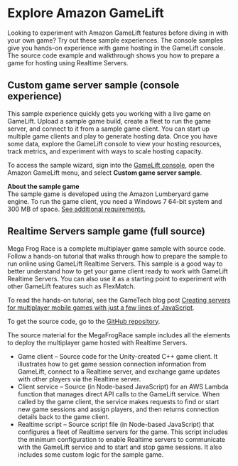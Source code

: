 # Explore Amazon GameLift<a name="gamelift-explore"></a>

Looking to experiment with Amazon GameLift features before diving in with your own game? Try out these sample experiences\. The console samples give you hands\-on experience with game hosting in the GameLift console\. The source code example and walkthrough shows you how to prepare a game for hosting using Realtime Servers\.

## Custom game server sample \(console experience\)<a name="gamelift-explore-deploycustomsample"></a>

This sample experience quickly gets you working with a live game on GameLift\. Upload a sample game build, create a fleet to run the game server, and connect to it from a sample game client\. You can start up multiple game clients and play to generate hosting data\. Once you have some data, explore the GameLift console to view your hosting resources, track metrics, and experiment with ways to scale hosting capacity\. 

To access the sample wizard, sign into the [GameLift console](https://console.aws.amazon.com/gamelift), open the Amazon GameLift menu, and select **Custom game server sample**\.

**About the sample game**  
The sample game is developed using the Amazon Lumberyard game engine\. To run the game client, you need a Windows 7 64\-bit system and 300 MB of space\. [See additional requirements\.](http://docs.aws.amazon.com/lumberyard/latest/userguide/setting-up-system-requirements.html) 

## Realtime Servers sample game \(full source\)<a name="gamelift-explore-buildsample"></a>

Mega Frog Race is a complete multiplayer game sample with source code\. Follow a hands\-on tutorial that walks through how to prepare the sample to run online using GameLift Realtime Servers\. This sample is a good way to better understand how to get your game client ready to work with GameLift Realtime Servers\. You can also use it as a starting point to experiment with other GameLift features such as FlexMatch\. 

To read the hands\-on tutorial, see the GameTech blog post [Creating servers for multiplayer mobile games with just a few lines of JavaScript](http://aws.amazon.com/blogs/gametech/creating-servers-for-multiplayer-mobile-games-with-amazon-gamelift/)\. 

To get the source code, go to the [GitHub repository](https://github.com/aws-samples/megafrograce-gamelift-realtime-servers-sample)\.

The source material for the MegaFrogRace sample includes all the elements to deploy the multiplayer game hosted with Realtime Servers\.
+ Game client – Source code for the Unity\-created C\+\+ game client\. It illustrates how to get game session connection information from GameLift, connect to a Realtime server, and exchange game updates with other players via the Realtime server\. 
+ Client service – Source \(in Node\-based JavaScript\) for an AWS Lambda function that manages direct API calls to the GameLift service\. When called by the game client, the service makes requests to find or start new game sessions and assign players, and then returns connection details back to the game client\.
+ Realtime script – Source script file \(in Node\-based JavaScript\) that configures a fleet of Realtime servers for the game\. This script includes the minimum configuration to enable Realtime servers to communicate with the GameLift service and to start and stop game sessions\. It also includes some custom logic for the sample game\. 